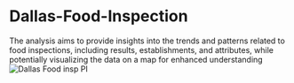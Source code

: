 # Dallas-Food-Inspection
The analysis aims to provide insights into the trends and patterns related to food inspections, including results, establishments, and attributes, while potentially visualizing the data on a map for enhanced understanding
![Dallas Food insp PI](https://github.com/SaneelTare/Dallas-Food-Inspection/assets/90349506/14e25e4f-3897-45c4-8f2a-70f49b26373e)

